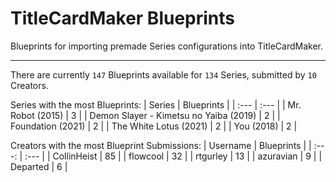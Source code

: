 # TitleCardMaker Blueprints

Blueprints for importing premade Series configurations into TitleCardMaker.

---

There are currently `147` Blueprints available for `134` Series, submitted by `10` Creators.

Series with the most Blueprints:
| Series | Blueprints |
| :--- | :--- |
| Mr. Robot (2015) | 3 |
| Demon Slayer - Kimetsu no Yaiba (2019) | 2 |
| Foundation (2021) | 2 |
| The White Lotus (2021) | 2 |
| You (2018) | 2 |

Creators with the most Blueprint Submissions:
| Username | Blueprints |
| :---: | :--- |
| CollinHeist | 85 |
| flowcool | 32 |
| rtgurley | 13 |
| azuravian | 9 |
| Departed | 6 |
